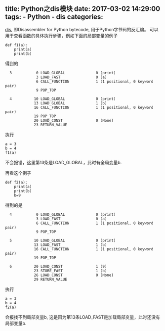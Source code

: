 title: Python之dis模块
date: 2017-03-02 14:29:00
tags:
    - Python
    - dis
categories:
---
[dis](https://docs.python.org/3/library/dis.html), 即Disassembler for Python bytecode, 用于Python字节码的反汇编。
可以用于查看函数的具体执行步骤，例如下面的局部变量的例子
```
def f1(a):
    print(a)
    print(b)
```   
得到的  
```
  3           0 LOAD_GLOBAL              0 (print)
              3 LOAD_FAST                0 (a)
              6 CALL_FUNCTION            1 (1 positional, 0 keyword pair)
              9 POP_TOP

  4          10 LOAD_GLOBAL              0 (print)
             13 LOAD_GLOBAL              1 (b)
             16 CALL_FUNCTION            1 (1 positional, 0 keyword pair)
             19 POP_TOP
             20 LOAD_CONST               0 (None)
             23 RETURN_VALUE
```
执行
```
a = 3
b = 4
f1(a)
```
不会报错，这里第13条是LOAD_GLOBAL，此时有全局变量b.

再看这个例子
```
def f2(a):
    print(a)
    print(b)
    b=9
```
得到的是
```
  4           0 LOAD_GLOBAL              0 (print)
              3 LOAD_FAST                0 (a)
              6 CALL_FUNCTION            1 (1 positional, 0 keyword pair)
              9 POP_TOP

  5          10 LOAD_GLOBAL              0 (print)
             13 LOAD_FAST                1 (b)
             16 CALL_FUNCTION            1 (1 positional, 0 keyword pair)
             19 POP_TOP

  6          20 LOAD_CONST               1 (9)
             23 STORE_FAST               1 (b)
             26 LOAD_CONST               0 (None)
             29 RETURN_VALUE
```

执行
```
a = 3
b = 4
f2(a)
```
会报找不到局部变量b, 这是因为第13条LOAD_FAST是加载局部变量，此时还没有局部变量b.
